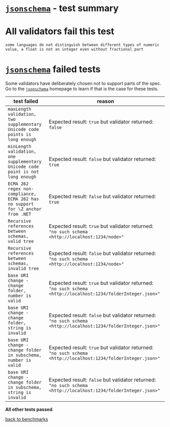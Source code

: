 # [`jsonschema`](https://github.com/tdegrunt/jsonschema#readme) - test summary

# All validators fail this test

`some languages do not distinguish between different types of numeric value, a float is not an integer even without fractional part`

# [`jsonschema`](https://github.com/tdegrunt/jsonschema#readme) failed tests

Some validators have deliberately chosen not to support parts of the spec. Go to the [`jsonschema`](https://github.com/tdegrunt/jsonschema#readme) homepage to learn if
that is the case for these tests.

|test failed|reason
|-----------|------
|`maxLength validation, two supplementary Unicode code points is long enough`|Expected result: `true` but validator returned: `false`
|`minLength validation, one supplementary Unicode code point is not long enough`|Expected result: `false` but validator returned: `true`
|`ECMA 262 regex non-compliance, ECMA 262 has no support for \Z anchor from .NET`|Expected result: `false` but validator returned: `true`
|`Recursive references between schemas, valid tree`|Expected result: `true` but validator returned: `"no such schema <http://localhost:1234/node>"`
|`Recursive references between schemas, invalid tree`|Expected result: `false` but validator returned: `"no such schema <http://localhost:1234/node>"`
|`base URI change - change folder, number is valid`|Expected result: `true` but validator returned: `"no such schema <http://localhost:1234/folderInteger.json>"`
|`base URI change - change folder, string is invalid`|Expected result: `false` but validator returned: `"no such schema <http://localhost:1234/folderInteger.json>"`
|`base URI change - change folder in subschema, number is valid`|Expected result: `true` but validator returned: `"no such schema <http://localhost:1234/folderInteger.json>"`
|`base URI change - change folder in subschema, string is invalid`|Expected result: `false` but validator returned: `"no such schema <http://localhost:1234/folderInteger.json>"`

**All other tests passed**.

[back to benchmarks](https://github.com/ebdrup/json-schema-benchmark)